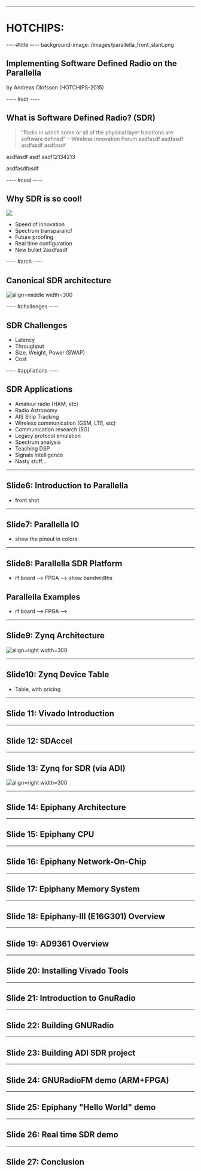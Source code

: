 ----  ----
# HOTCHIPS:

----#title ----
background-image:  /images/parallella_front_slant.png

## Implementing Software Defined Radio on the Parallella
by Andreas Olofsson (HOTCHIPS-2015)

---- #sdr ----

## What is Software Defined Radio? (SDR)

> "Radio in which some or all of the physical layer functions are software defined" --Wireless Innovation Forum asdfasdf 
asdfasdf
asdfasdf
asdfasdf

asdfasdf
asdf
asdf12134213






asdfasdfasdf




---- #cool ----

## Why SDR is so cool!
![](/images/ant.jpg)
* Speed of innovation 
* Spectrum transparancf
* Future proofing
* Real time configuration
* New bullet 2asdfasdf





---- #arch ----

## Canonical SDR architecture
![](/images/sdr.png.jpg "align=middle width=300")

---- #challenges ----
## SDR Challenges
* Latency 
* Throughput  
* Size, Weight, Power (SWAP)
* Cost  

---- #appliations ----
## SDR Applications
* Amateur radio (HAM, etc)  
* Radio Astronomy  
* AIS Ship Tracking  
* Wireless communication (GSM, LTE, etc)  
* Communication research (5G)  
* Legacy protocol emulation  
* Spectrum analysis    
* Teaching DSP     
* Signals Intelligence  
* Nasty stuff...  

---- ----

## Slide6: Introduction to Parallella
* front shot
  

---- ----

## Slide7: Parallella IO
* show the pinout in colors


---- ----

## Slide8: Parallella SDR Platform
* rf board --> FPGA --> show bandwidths

## Parallella Examples
* rf board --> FPGA -->

---- ----

## Slide9: Zynq Architecture
![](/images/ant.jpg "align=right width=300")

---- ----

## Slide10: Zynq Device Table
* Table, with pricing

---- ----

## Slide 11: Vivado Introduction

---- ----

## Slide 12: SDAccel

---- ----

## Slide 13: Zynq for SDR (via ADI)
![](/images/ant.jpg "align=right width=300")

---- ----

## Slide 14: Epiphany Architecture

---- ----

## Slide 15: Epiphany CPU

---- ----

## Slide 16: Epiphany Network-On-Chip

---- ----

## Slide 17: Epiphany Memory System

---- ----

## Slide 18: Epiphany-III (E16G301) Overview

---- ----

## Slide 19: AD9361 Overview

---- ----

## Slide 20: Installing Vivado Tools

---- ----

## Slide 21: Introduction to GnuRadio

---- ----

## Slide 22: Building GNURadio

---- ----

## Slide 23: Building ADI SDR project

---- ----

## Slide 24: GNURadioFM demo (ARM+FPGA)

---- ----

## Slide 25: Epiphany "Hello World" demo

---- ----
## Slide 26: Real time SDR demo

---- ----

## Slide 27: Conclusion


 